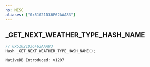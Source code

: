 ```yaml
---
ns: MISC
aliases: ["0x51021D36F62AAA83"]
---
```

## _GET_NEXT_WEATHER_TYPE_HASH_NAME

```c
// 0x51021D36F62AAA83
Hash _GET_NEXT_WEATHER_TYPE_HASH_NAME();
```

```
NativeDB Introduced: v1207
```

